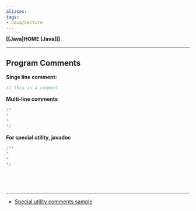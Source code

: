 ```yaml
---
aliases:
tags:
- Java/Lecture
---
```

**[[Java|HOME [Java]]]**

---
## Program Comments
**Singe line comment:**
```java
// this is a comment
```

**Multi-line comments**
```java
/*
* 
* 
*/
```

**For special utility, javadoc**
```java
/**
* 
* 
*/
```

<br>

# 
---
- [Special utility comments sample](http://java.sun.com/javase/6/docs/api/overview-summary.html)
